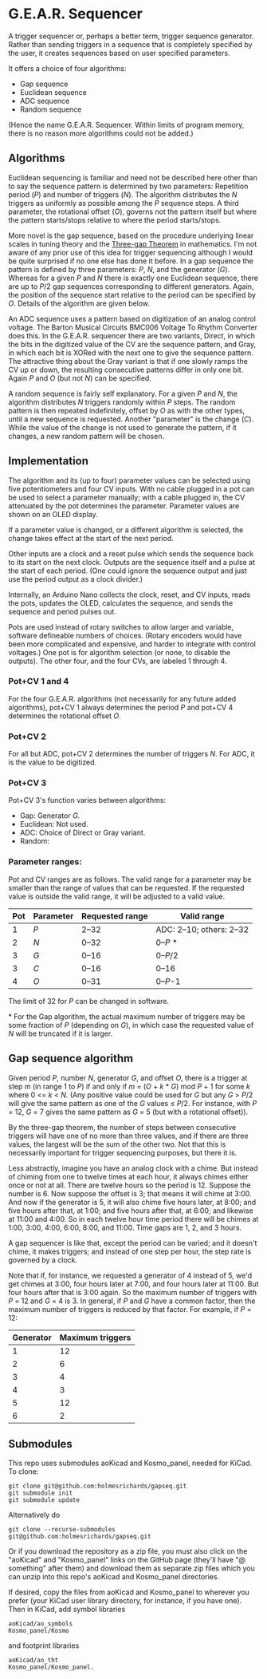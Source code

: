 # G.E.A.R. Sequencer

A trigger sequencer or, perhaps a better term, trigger sequence generator. Rather than sending triggers in a sequence that is completely specified by the user, it creates sequences based on user specified parameters.

It offers a choice of four algorithms:

* Gap sequence
* Euclidean sequence
* ADC sequence
* Random sequence

(Hence the name G.E.A.R. Sequencer. Within limits of program memory, there is no reason more algorithms could not be added.)

## Algorithms

Euclidean sequencing is familiar and need not be described here other than to say the sequence pattern is determined by two parameters: Repetition period (*P*) and number of triggers (*N*). The algorithm distributes the *N* triggers as uniformly as possible among the *P* sequence steps. A third parameter, the rotational offset (*O*), governs not the pattern itself but where the pattern starts/stops relative to where the period starts/stops.

More novel is the gap sequence, based on the procedure underlying linear scales in tuning theory and the [Three-gap Theorem](https://en.wikipedia.org/wiki/Three-gap_theorem) in mathematics. I'm not aware of any prior use of this idea for trigger sequencing although I would be quite surprised if no one else has done it before. In a gap sequence the pattern is defined by three parameters: *P*, *N*, and the generator (*G*). Whereas for a given *P* and *N* there is exactly one Euclidean sequence, there are up to *P*/2 gap sequences corresponding to different generators. Again, the position of the sequence start relative to the period can be specified by *O*. Details of the algorithm are given below.

An ADC sequence uses a pattern based on digitization of an analog control voltage. The Barton Musical Circuits BMC006 Voltage To Rhythm Converter does this. In the G.E.A.R. sequencer there are two variants, Direct, in which the bits in the digitized value of the CV are the sequence pattern, and Gray, in which each bit is XORed with the next one to give the sequence pattern. The attractive thing about the Gray variant is that if one slowly ramps the CV up or down, the resulting consecutive patterns differ in only one bit. Again *P* and *O* (but not *N*) can be specified.

A random sequence is fairly self explanatory. For a given *P* and *N*, the algorithm distributes *N* triggers randomly within *P* steps. The random pattern is then repeated indefinitely, offset by *O* as with the other types, until a new sequence is requested. Another "parameter" is the change (*C*). While the value of the change is not used to generate the pattern, if it changes, a new random pattern will be chosen. 

## Implementation

The algorithm and its (up to four) parameter values can be selected using five potentiometers and four CV inputs. With no cable plugged in a pot can be used to select a parameter manually; with a cable plugged in, the CV attenuated by the pot determines the parameter. Parameter values are shown on an OLED display. 

If a parameter value is changed, or a different algorithm is selected, the change takes effect at the start of the next period.

Other inputs are a clock and a reset pulse which sends the sequence back to its start on the next clock. Outputs are the sequence itself and a pulse at the start of each period. (One could ignore the sequence output and just use the period output as a clock divider.)

Internally, an Arduino Nano collects the clock, reset, and CV inputs, reads the pots, updates the OLED, calculates the sequence, and sends the sequence and period pulses out.

Pots are used instead of rotary switches to allow larger and variable, software defineable numbers of choices. (Rotary encoders would have been more complicated and expensive, and harder to integrate with control voltages.) One pot is for algorithm selection (or none, to disable the outputs). The other four, and the four CVs, are labeled 1 through 4. 

### Pot+CV 1 and 4

For the four G.E.A.R. algorithms (not necessarily for any future added algorithms), pot+CV 1 always determines the period *P* and pot+CV 4 determines the rotational offset *O*. 

### Pot+CV 2

For all but ADC, pot+CV 2 determines the number of triggers *N*. For ADC, it is the value to be digitized. 

### Pot+CV 3

Pot+CV 3's function varies between algorithms:

* Gap: Generator *G*.
* Euclidean: Not used.
* ADC: Choice of Direct or Gray variant.
* Random: 

### Parameter ranges:

Pot and CV ranges are as follows. The valid range for a parameter may be smaller than the range of values that can be requested. If the requested value is outside the valid range, it will be adjusted to a valid value.

|Pot|Parameter|Requested range|Valid range|
|----|----|----|----|
|1|*P*|2–32|ADC: 2–10; others: 2–32|
|2|*N*|0–32|0–*P* *|
|3|*G*|0–16|0–*P*/2|
|3|*C*|0–16|0–16|
|4|*O*|0–31|0–*P*-1

The limit of 32 for *P* can be changed in software.

\* For the Gap algorithm, the actual maximum number of triggers may be some fraction of *P* (depending on *G*), in which case the requested value of *N* will be truncated if it is larger.

## Gap sequence algorithm

Given period *P*, number *N*, generator *G*, and offset *O*, there is a trigger at step *m* (in range 1 to *P*) if and only if *m* = (*O* + *k* * *G*) mod *P* + 1 for some *k* where 0 <= *k* < *N*. (Any positive value could be used for *G* but any *G* > *P*/2 will give the same pattern as one of the *G* values ≤ *P*/2. For instance, with *P* = 12, *G* = 7 gives the same pattern as *G* = 5 (but with a rotational offset)). 

By the three-gap theorem, the number of steps between consecutive triggers will have one of no more than three values, and if there are three values, the largest will be the sum of the other two. Not that this is necessarily important for trigger sequencing purposes, but there it is.

Less abstractly, imagine you have an analog clock with a chime. But instead of chiming from one to twelve times at each hour, it always chimes either once or not at all. There are twelve hours so the period is 12. Suppose the number is 6. Now suppose the offset is 3; that means it will chime at 3:00. And now if the generator is 5, it will also chime five hours later, at 8:00; and five hours after that, at 1:00; and five hours after that, at 6:00; and likewise at 11:00 and 4:00. So in each twelve hour time period there will be chimes at 1:00, 3:00, 4:00, 6:00, 8:00, and 11:00. Time gaps are 1, 2, and 3 hours.

A gap sequencer is like that, except the period can be varied; and it doesn't chime, it makes triggers; and instead of one step per hour, the step rate is governed by a clock.

Note that if, for instance, we requested a generator of 4 instead of 5, we'd get chimes at 3:00, four hours later at 7:00, and four hours later at 11:00. But four hours after that is 3:00 again. So the maximum number of triggers with *P* = 12 and *G* = 4 is 3. In general, if *P* and *G* have a common factor, then the maximum number of triggers is reduced by that factor. For example, if *P* = 12:

|Generator|Maximum triggers|
|----|----|
|1|12|
|2|6|
|3|4|
|4|3|
|5|12|
|6|2|

## Submodules

This repo uses submodules aoKicad and Kosmo_panel, needed for KiCad. To clone:

```
git clone git@github.com:holmesrichards/gapseq.git
git submodule init
git submodule update
```


Alternatively do

```
git clone --recurse-submodules git@github.com:holmesrichards/gapseq.git
```

Or if you download the repository as a zip file, you must also click on the "aoKicad" and "Kosmo\_panel" links on the GitHub page (they'll have "@ something" after them) and download them as separate zip files which you can unzip into this repo's aoKicad and Kosmo\_panel directories.

If desired, copy the files from aoKicad and Kosmo\_panel to wherever you prefer (your KiCad user library directory, for instance, if you have one). Then in KiCad, add symbol libraries 

```
aoKicad/ao_symbols
Kosmo_panel/Kosmo
```
and footprint libraries 
```
aoKicad/ao_tht
Kosmo_panel/Kosmo_panel.
```
